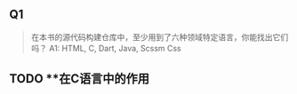 
## Q1
> 在本书的源代码构建仓库中，至少用到了六种领域特定语言，你能找出它们吗？
A1: HTML, C, Dart, Java, Scssm Css


## TODO **在C语言中的作用